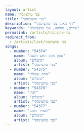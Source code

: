 ```yaml
---
layout: artist
name: צבי טוקצינסקי
title: "צבי טוקצינסקי"
description: "דף האמן צבי טוקצינסקי"
keywords: "שירים, מוזיקה, צבי טוקצינסקי"
permalink: /artists/צבי-טוקצינסקי
redirect_from:
  - /artists/list/צבי טוקצינסקי
songs:
  - number: "54374"
    name: "אומן אומן ראש השנה"
    album: "סינגלים"
    artist: "צבי טוקצינסקי"
  - number: "54375"
    name: "אחת שאלתי"
    album: "סינגלים"
    artist: "צבי טוקצינסקי"
  - number: "54376"
    name: "יונתי"
    album: "סינגלים"
    artist: "צבי טוקצינסקי"
  - number: "54377"
    name: "לאמיר זינגען"
    album: "סינגלים"
    artist: "צבי טוקצינסקי"
---
```

